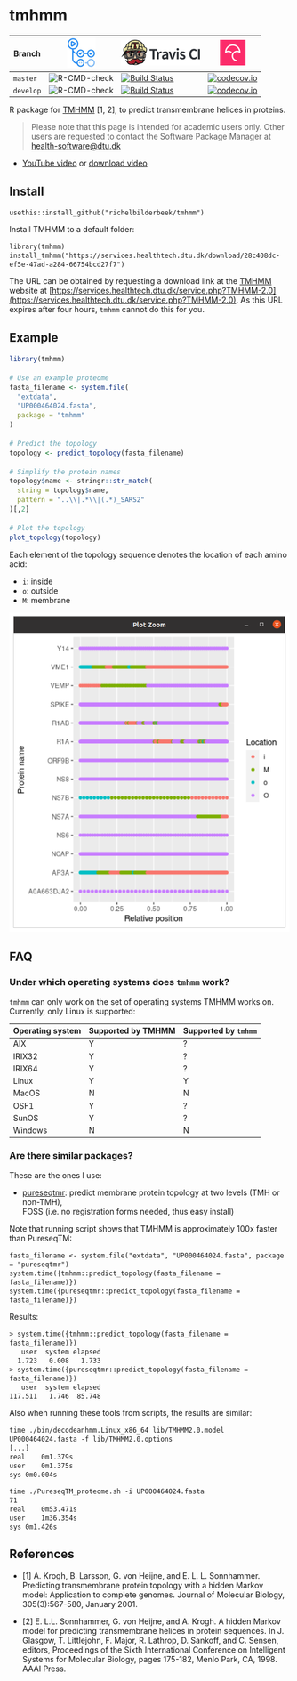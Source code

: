 # tmhmm

Branch   |[![GitHub Actions logo](pics/GitHubActions.png)](https://github.com/richelbilderbeek/tmhmm/actions)     |[![Travis CI logo](pics/TravisCI.png)](https://travis-ci.org)|[![Codecov logo](pics/Codecov.png)](https://www.codecov.io)
---------|--------------------------------------------------------------------------------------------------------|----------------------------------------------------------------------------------------------------------------------------------------|------------------------------------------------------------------------------------------------------------------------------------------------------
`master` |![R-CMD-check](https://github.com/richelbilderbeek/tmhmm/workflows/R-CMD-check/badge.svg?branch=master) |[![Build Status](https://travis-ci.org/richelbilderbeek/tmhmm.svg?branch=master)](https://travis-ci.org/richelbilderbeek/tmhmm)|[![codecov.io](https://codecov.io/github/richelbilderbeek/tmhmm/coverage.svg?branch=master)](https://codecov.io/github/richelbilderbeek/tmhmm/branch/master)
`develop`|![R-CMD-check](https://github.com/richelbilderbeek/tmhmm/workflows/R-CMD-check/badge.svg?branch=develop)|[![Build Status](https://travis-ci.org/richelbilderbeek/tmhmm.svg?branch=develop)](https://travis-ci.org/richelbilderbeek/tmhmm)|[![codecov.io](https://codecov.io/github/richelbilderbeek/tmhmm/coverage.svg?branch=develop)](https://codecov.io/github/richelbilderbeek/tmhmm/branch/develop)

R package for [TMHMM](https://services.healthtech.dtu.dk/service.php?TMHMM-2.0) [1, 2],
to predict transmembrane helices in proteins.

> Please note that this page is intended for academic users only. Other users are requested
> to contact the Software Package Manager at health-software@dtu.dk

 * [YouTube video](https://youtu.be/WtP9M1Yk9PA) or [download video](http://richelbilderbeek.nl/tmhmm.ogv)

## Install

```
usethis::install_github("richelbilderbeek/tmhmm")
```

Install TMHMM to a default folder:

```
library(tmhmm)
install_tmhmm("https://services.healthtech.dtu.dk/download/28c408dc-ef5e-47ad-a284-66754bcd27f7")
```


The URL can be obtained by requesting a download link at 
the [TMHMM](https://services.healthtech.dtu.dk/service.php?TMHMM-2.0) website 
at [https://services.healthtech.dtu.dk/service.php?TMHMM-2.0](https://services.healthtech.dtu.dk/service.php?TMHMM-2.0).
As this URL expires after four hours, `tmhmm` cannot do this for you.

## Example

```r
library(tmhmm)

# Use an example proteome
fasta_filename <- system.file(
  "extdata",
  "UP000464024.fasta",
  package = "tmhmm"
)

# Predict the topology
topology <- predict_topology(fasta_filename)

# Simplify the protein names
topology$name <- stringr::str_match(
  string = topology$name,
  pattern = "..\\|.*\\|(.*)_SARS2"
)[,2]

# Plot the topology
plot_topology(topology)
```

Each element of the topology sequence denotes the location of each amino acid:

 * `i`: inside
 * `o`: outside
 * `M`: membrane

![SARS-CoV-2 topology](man/figures/sars_cov_2_topology.png)

## FAQ

### Under which operating systems does `tmhmm` work?

`tmhmm` can only work on the set of operating systems TMHMM
works on. Currently, only Linux is supported:

Operating system|Supported by TMHMM|Supported by `tmhmm`
----------------|------------------|---------------------
AIX             |Y                 |?
IRIX32          |Y                 |?
IRIX64          |Y                 |?
Linux           |Y                 |Y
MacOS           |N                 |N
OSF1            |Y                 |?
SunOS           |Y                 |?
Windows         |N                 |N

### Are there similar packages?

These are the ones I use:

 * [pureseqtmr](https://github.com/richelbilderbeek/pureseqtmr): 
   predict membrane protein topology at two levels (TMH or non-TMH),  
   FOSS (i.e. no registration forms needed, thus easy install)

Note that running script shows that TMHMM is approximately 100x faster than PureseqTM:

```
fasta_filename <- system.file("extdata", "UP000464024.fasta", package = "pureseqtmr")
system.time({tmhmm::predict_topology(fasta_filename = fasta_filename)})
system.time({pureseqtmr::predict_topology(fasta_filename = fasta_filename)})
```

Results:

```
> system.time({tmhmm::predict_topology(fasta_filename = fasta_filename)})
   user  system elapsed 
  1.723   0.008   1.733 
> system.time({pureseqtmr::predict_topology(fasta_filename = fasta_filename)})
   user  system elapsed 
117.511   1.746  85.748 
```

Also when running these tools from scripts, the results are similar:

```
time ./bin/decodeanhmm.Linux_x86_64 lib/TMHMM2.0.model UP000464024.fasta -f lib/TMHMM2.0.options
[...]
real	0m1.379s
user	0m1.375s
sys	0m0.004s
```

```
time ./PureseqTM_proteome.sh -i UP000464024.fasta 
71
real	0m53.471s
user	1m36.354s
sys	0m1.426s
```


## References

 * [1] A. Krogh, B. Larsson, G. von Heijne, and E. L. L. Sonnhammer.
   Predicting transmembrane protein topology with a hidden Markov model: 
   Application to complete genomes.
   Journal of Molecular Biology, 305(3):567-580, January 2001.

 * [2] E. L.L. Sonnhammer, G. von Heijne, and A. Krogh.
   A hidden Markov model for predicting transmembrane helices 
   in protein sequences.
   In J. Glasgow, T. Littlejohn, F. Major, R. Lathrop, D. Sankoff, 
   and C. Sensen, editors, 
   Proceedings of the Sixth International Conference 
   on Intelligent Systems for Molecular Biology, 
   pages 175-182, Menlo Park, CA, 1998. AAAI Press.
